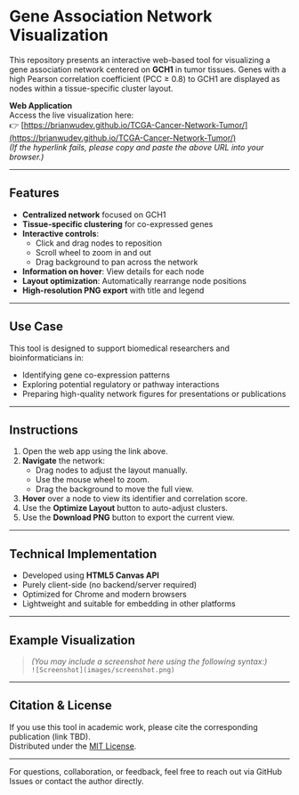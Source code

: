 #  Gene Association Network Visualization

This repository presents an interactive web-based tool for visualizing a gene association network centered on **GCH1** in tumor tissues. Genes with a high Pearson correlation coefficient (PCC ≥ 0.8) to GCH1 are displayed as nodes within a tissue-specific cluster layout.

**Web Application**  
Access the live visualization here:  
👉 [https://brianwudev.github.io/TCGA-Cancer-Network-Tumor/](https://brianwudev.github.io/TCGA-Cancer-Network-Tumor/)  
*(If the hyperlink fails, please copy and paste the above URL into your browser.)*

---

##  Features

- **Centralized network** focused on GCH1
- **Tissue-specific clustering** for co-expressed genes
- **Interactive controls**:
  - Click and drag nodes to reposition
  - Scroll wheel to zoom in and out
  - Drag background to pan across the network
- **Information on hover**: View details for each node
- **Layout optimization**: Automatically rearrange node positions
- **High-resolution PNG export** with title and legend

---

##  Use Case

This tool is designed to support biomedical researchers and bioinformaticians in:

- Identifying gene co-expression patterns
- Exploring potential regulatory or pathway interactions
- Preparing high-quality network figures for presentations or publications

---

##  Instructions

1. Open the web app using the link above.
2. **Navigate** the network:
   - Drag nodes to adjust the layout manually.
   - Use the mouse wheel to zoom.
   - Drag the background to move the full view.
3. **Hover** over a node to view its identifier and correlation score.
4. Use the **Optimize Layout** button to auto-adjust clusters.
5. Use the **Download PNG** button to export the current view.

---

##  Technical Implementation

- Developed using **HTML5 Canvas API**
- Purely client-side (no backend/server required)
- Optimized for Chrome and modern browsers
- Lightweight and suitable for embedding in other platforms

---

##  Example Visualization

> *(You may include a screenshot here using the following syntax:)*  
> `![Screenshot](images/screenshot.png)`

---

##  Citation & License

If you use this tool in academic work, please cite the corresponding publication (link TBD).  
Distributed under the [MIT License](LICENSE).

---

For questions, collaboration, or feedback, feel free to reach out via GitHub Issues or contact the author directly.
